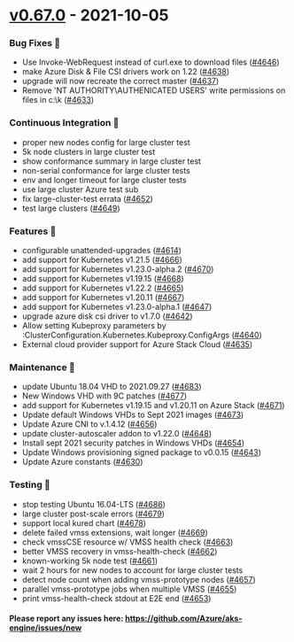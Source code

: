 
<a name="v0.67.0"></a>
# [v0.67.0] - 2021-10-05
### Bug Fixes 🐞
- Use Invoke-WebRequest instead of curl.exe to download files ([#4646](https://github.com/Azure/aks-engine/issues/4646))
- make Azure Disk & File CSI drivers work on 1.22 ([#4638](https://github.com/Azure/aks-engine/issues/4638))
- upgrade will now recreate the correct master ([#4637](https://github.com/Azure/aks-engine/issues/4637))
- Remove 'NT AUTHORITY\AUTHENICATED USERS' write permissions on files in c:\k ([#4633](https://github.com/Azure/aks-engine/issues/4633))

### Continuous Integration 💜
- proper new nodes config for large cluster test
- 5k node clusters in large cluster test
- show conformance summary in large cluster test
- non-serial conformance for large cluster tests
- env and longer timeout for large cluster tests
- use large cluster Azure test sub
- fix large-cluster-test errata ([#4652](https://github.com/Azure/aks-engine/issues/4652))
- test large clusters ([#4649](https://github.com/Azure/aks-engine/issues/4649))

### Features 🌈
- configurable unattended-upgrades ([#4614](https://github.com/Azure/aks-engine/issues/4614))
- add support for Kubernetes v1.21.5 ([#4666](https://github.com/Azure/aks-engine/issues/4666))
- add support for Kubernetes v1.23.0-alpha.2 ([#4670](https://github.com/Azure/aks-engine/issues/4670))
- add support for Kubernetes v1.19.15 ([#4668](https://github.com/Azure/aks-engine/issues/4668))
- add support for Kubernetes v1.22.2 ([#4665](https://github.com/Azure/aks-engine/issues/4665))
- add support for Kubernetes v1.20.11 ([#4667](https://github.com/Azure/aks-engine/issues/4667))
- add support for Kubernetes v1.23.0-alpha.1 ([#4647](https://github.com/Azure/aks-engine/issues/4647))
- upgrade azure disk csi driver to v1.7.0 ([#4642](https://github.com/Azure/aks-engine/issues/4642))
- Allow setting Kubeproxy parameters by :ClusterConfiguration.Kubernetes.Kubeproxy.ConfigArgs ([#4640](https://github.com/Azure/aks-engine/issues/4640))
- External cloud provider support for Azure Stack Cloud ([#4635](https://github.com/Azure/aks-engine/issues/4635))

### Maintenance 🔧
- update Ubuntu 18.04 VHD to 2021.09.27 ([#4683](https://github.com/Azure/aks-engine/issues/4683))
- New Windows VHD with 9C patches ([#4677](https://github.com/Azure/aks-engine/issues/4677))
- add support for Kubernetes v1.19.15 and v1.20.11 on Azure Stack ([#4671](https://github.com/Azure/aks-engine/issues/4671))
- Update default Windows VHDs to Sept 2021 images ([#4673](https://github.com/Azure/aks-engine/issues/4673))
- Update Azure CNI to v.1.4.12 ([#4656](https://github.com/Azure/aks-engine/issues/4656))
- update cluster-autoscaler addon to v1.22.0 ([#4648](https://github.com/Azure/aks-engine/issues/4648))
- Install sept 2021 security patches in Windows VHDs ([#4654](https://github.com/Azure/aks-engine/issues/4654))
- Update Windows provisioning signed package to v0.0.15 ([#4643](https://github.com/Azure/aks-engine/issues/4643))
- Update Azure constants ([#4630](https://github.com/Azure/aks-engine/issues/4630))

### Testing 💚
- stop testing Ubuntu 16.04-LTS ([#4686](https://github.com/Azure/aks-engine/issues/4686))
- large cluster post-scale errors ([#4679](https://github.com/Azure/aks-engine/issues/4679))
- support local kured chart ([#4678](https://github.com/Azure/aks-engine/issues/4678))
- delete failed vmss extensions, wait longer ([#4669](https://github.com/Azure/aks-engine/issues/4669))
- check vmssCSE resource w/ VMSS health check ([#4663](https://github.com/Azure/aks-engine/issues/4663))
- better VMSS recovery in vmss-health-check ([#4662](https://github.com/Azure/aks-engine/issues/4662))
- known-working 5k node test ([#4661](https://github.com/Azure/aks-engine/issues/4661))
- wait 2 hours for new nodes to account for large cluster tests
- detect node count when adding vmss-prototype nodes ([#4657](https://github.com/Azure/aks-engine/issues/4657))
- parallel vmss-prototype jobs when multiple VMSS ([#4655](https://github.com/Azure/aks-engine/issues/4655))
- print vmss-health-check stdout at E2E end ([#4653](https://github.com/Azure/aks-engine/issues/4653))

#### Please report any issues here: https://github.com/Azure/aks-engine/issues/new
[Unreleased]: https://github.com/Azure/aks-engine/compare/v0.67.0...HEAD
[v0.67.0]: https://github.com/Azure/aks-engine/compare/v0.66.1...v0.67.0
